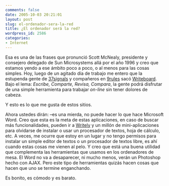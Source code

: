 ```yaml
---
comments: false
date: 2005-10-03 20:21:01
layout: post
slug: el-ordenador-sera-la-red
title: ¿El ordenador será la red?
wordpress_id: 2586
categories:
- Internet
---
```


Esa es una de las frases que pronunció Scott McNealy, presidente y consejero delegado de Sun Microsystems allá por el año 1996 y creo que estamos yendo a ese ámbito poco a poco, o al menos para las cosas simples. Hoy, luego de un agitado día de trabajo me entero que la estupenda gente de [37signals](http://www.37signals.com) y compañeros en [9rules](http://9rules.com) sacó [Writeboard](http://www.writeboard.com). Bajo el lema: _Escribe, Comparte, Revisa, Compara_, la gente podrá disfrutar de una simple herramienta para trabajar _on-line_ sin tener dolores de cabeza.





Y esto es lo que me gusta de estos sitios.





Ahora ustedes dirán: –es una mierda, no puede hacer lo que hace Microsoft Word. Creo que esta es la meta de estas aplicaciones, en caso de buscar más funcionalidades, pueden ir a [Writely](http://www.writely.com/) y un millón de mini-aplicaciones para olvidarse de instalar o usar un procesador de textos, hoja de cálculo, etc. A veces, me ocurre que estoy en un lugar y no tengo permisos para instalar un simple editor de textos o un procesador de textos libre, es ahí cuando estas cosas me vienen al pelo. Y creo que está una buena utilidad que complementa las herramientas que usamos en los ordenadores de mesa. El Word no va a desaparecer, ni mucho menos, verán un Photoshop hecho con AJAX. Pero este tipo de herramientas quizás hacen cosas que hacen que uno se termine enganchando.





Es bonito, es cómodo y es barato.
